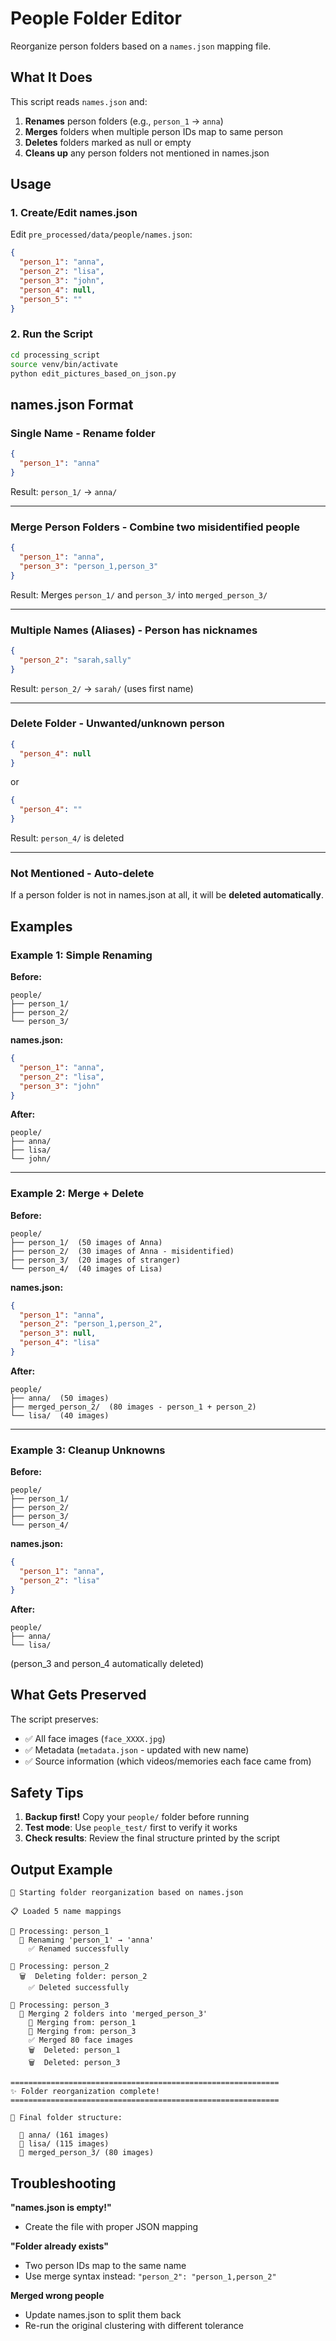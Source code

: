 # People Folder Editor

Reorganize person folders based on a `names.json` mapping file.

## What It Does

This script reads `names.json` and:
1. **Renames** person folders (e.g., `person_1` → `anna`)
2. **Merges** folders when multiple person IDs map to same person
3. **Deletes** folders marked as null or empty
4. **Cleans up** any person folders not mentioned in names.json

## Usage

### 1. Create/Edit names.json

Edit `pre_processed/data/people/names.json`:

```json
{
  "person_1": "anna",
  "person_2": "lisa",
  "person_3": "john",
  "person_4": null,
  "person_5": ""
}
```

### 2. Run the Script

```bash
cd processing_script
source venv/bin/activate
python edit_pictures_based_on_json.py
```

## names.json Format

### **Single Name** - Rename folder
```json
{
  "person_1": "anna"
}
```
Result: `person_1/` → `anna/`

---

### **Merge Person Folders** - Combine two misidentified people
```json
{
  "person_1": "anna",
  "person_3": "person_1,person_3"
}
```
Result: Merges `person_1/` and `person_3/` into `merged_person_3/`

---

### **Multiple Names (Aliases)** - Person has nicknames
```json
{
  "person_2": "sarah,sally"
}
```
Result: `person_2/` → `sarah/` (uses first name)

---

### **Delete Folder** - Unwanted/unknown person
```json
{
  "person_4": null
}
```
or
```json
{
  "person_4": ""
}
```
Result: `person_4/` is deleted

---

### **Not Mentioned** - Auto-delete
If a person folder is not in names.json at all, it will be **deleted automatically**.

## Examples

### Example 1: Simple Renaming

**Before:**
```
people/
├── person_1/
├── person_2/
└── person_3/
```

**names.json:**
```json
{
  "person_1": "anna",
  "person_2": "lisa",
  "person_3": "john"
}
```

**After:**
```
people/
├── anna/
├── lisa/
└── john/
```

---

### Example 2: Merge + Delete

**Before:**
```
people/
├── person_1/  (50 images of Anna)
├── person_2/  (30 images of Anna - misidentified)
├── person_3/  (20 images of stranger)
└── person_4/  (40 images of Lisa)
```

**names.json:**
```json
{
  "person_1": "anna",
  "person_2": "person_1,person_2",
  "person_3": null,
  "person_4": "lisa"
}
```

**After:**
```
people/
├── anna/  (50 images)
├── merged_person_2/  (80 images - person_1 + person_2)
└── lisa/  (40 images)
```

---

### Example 3: Cleanup Unknowns

**Before:**
```
people/
├── person_1/
├── person_2/
├── person_3/
└── person_4/
```

**names.json:**
```json
{
  "person_1": "anna",
  "person_2": "lisa"
}
```

**After:**
```
people/
├── anna/
└── lisa/
```
(person_3 and person_4 automatically deleted)

## What Gets Preserved

The script preserves:
- ✅ All face images (`face_XXXX.jpg`)
- ✅ Metadata (`metadata.json` - updated with new name)
- ✅ Source information (which videos/memories each face came from)

## Safety Tips

1. **Backup first!** Copy your `people/` folder before running
2. **Test mode**: Use `people_test/` first to verify it works
3. **Check results**: Review the final structure printed by the script

## Output Example

```
🚀 Starting folder reorganization based on names.json

📋 Loaded 5 name mappings

🔄 Processing: person_1
  📝 Renaming 'person_1' → 'anna'
    ✅ Renamed successfully

🔄 Processing: person_2
  🗑️  Deleting folder: person_2
    ✅ Deleted successfully

🔄 Processing: person_3
  🔀 Merging 2 folders into 'merged_person_3'
    📂 Merging from: person_1
    📂 Merging from: person_3
    ✅ Merged 80 face images
    🗑️  Deleted: person_1
    🗑️  Deleted: person_3

============================================================
✨ Folder reorganization complete!
============================================================

📁 Final folder structure:

  📂 anna/ (161 images)
  📂 lisa/ (115 images)
  📂 merged_person_3/ (80 images)
```

## Troubleshooting

**"names.json is empty!"**
- Create the file with proper JSON mapping

**"Folder already exists"**
- Two person IDs map to the same name
- Use merge syntax instead: `"person_2": "person_1,person_2"`

**Merged wrong people**
- Update names.json to split them back
- Re-run the original clustering with different tolerance
